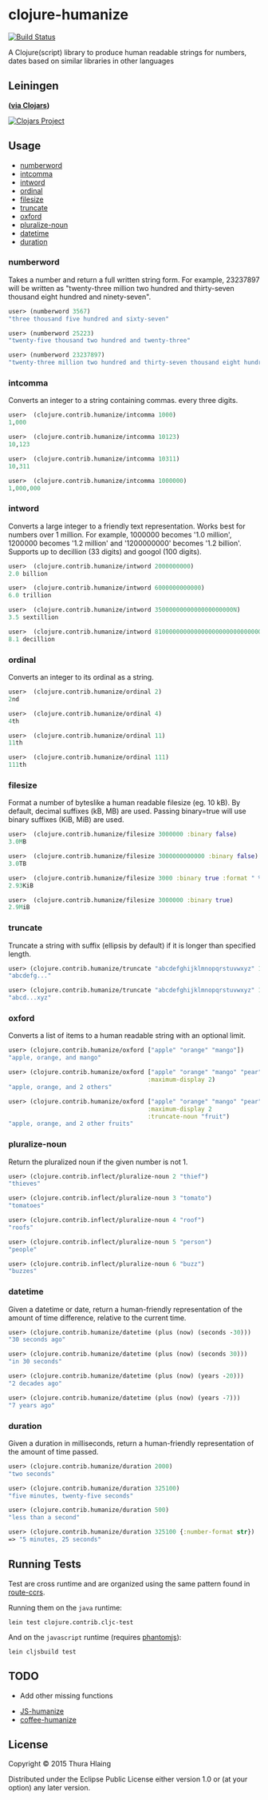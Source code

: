 
# clojure-humanize

[![Build Status](https://travis-ci.org/trhura/clojure-humanize.svg?branch=master)](https://travis-ci.org/trhura/clojure-humanize)

A Clojure(script) library to produce human readable strings for numbers, dates
based on similar libraries in other languages

## Leiningen

__([via Clojars](https://clojars.org/oc-humanize))__

[![Clojars Project](http://clojars.org/oc-humanize/latest-version.svg)](http://clojars.org/oc-humanize)

## Usage

* [numberword](#numberword)
* [intcomma](#intcomma)
* [intword](#intword)
* [ordinal](#ordinal)
* [filesize](#filesize)
* [truncate](#truncate)
* [oxford](#oxford)
* [pluralize-noun](#pluralize-noun)
* [datetime](#datetime)
* [duration](#duration)

### numberword

Takes a number and return a full written string form. For example,
23237897 will be written as "twenty-three million two hundred and
thirty-seven thousand eight hundred and ninety-seven".

```clojure
user> (numberword 3567)
"three thousand five hundred and sixty-seven"

user> (numberword 25223)
"twenty-five thousand two hundred and twenty-three"

user> (numberword 23237897)
"twenty-three million two hundred and thirty-seven thousand eight hundred and ninety-seven"
```

### intcomma

Converts an integer to a string containing commas. every three digits.

```clojure
user>  (clojure.contrib.humanize/intcomma 1000)
1,000

user>  (clojure.contrib.humanize/intcomma 10123)
10,123

user>  (clojure.contrib.humanize/intcomma 10311)
10,311

user>  (clojure.contrib.humanize/intcomma 1000000)
1,000,000
```

### intword

Converts a large integer to a friendly text representation. Works best
for numbers over 1 million. For example, 1000000 becomes '1.0
million', 1200000 becomes '1.2 million' and '1200000000' becomes '1.2
billion'.  Supports up to decillion (33 digits) and googol (100
digits).

```clojure
user>  (clojure.contrib.humanize/intword 2000000000)
2.0 billion

user>  (clojure.contrib.humanize/intword 6000000000000)
6.0 trillion

user>  (clojure.contrib.humanize/intword 3500000000000000000000N)
3.5 sextillion

user>  (clojure.contrib.humanize/intword 8100000000000000000000000000000000N)
8.1 decillion
```

### ordinal

Converts an integer to its ordinal as a string.

```clojure
user>  (clojure.contrib.humanize/ordinal 2)
2nd

user>  (clojure.contrib.humanize/ordinal 4)
4th

user>  (clojure.contrib.humanize/ordinal 11)
11th

user>  (clojure.contrib.humanize/ordinal 111)
111th
```

### filesize

Format a number of byteslike a human readable filesize (eg. 10 kB).
By default, decimal suffixes (kB, MB) are used.  Passing binary=true
will use binary suffixes (KiB, MiB) are used.

```clojure
user>  (clojure.contrib.humanize/filesize 3000000 :binary false)
3.0MB

user>  (clojure.contrib.humanize/filesize 3000000000000 :binary false)
3.0TB

user>  (clojure.contrib.humanize/filesize 3000 :binary true :format " %.2f "" ")
2.93KiB

user>  (clojure.contrib.humanize/filesize 3000000 :binary true)
2.9MiB
```

### truncate

Truncate a string with suffix (ellipsis by default) if it is longer
than specified length.

```clojure
user> (clojure.contrib.humanize/truncate "abcdefghijklmnopqrstuvwxyz" 10)
"abcdefg..."

user> (clojure.contrib.humanize/truncate "abcdefghijklmnopqrstuvwxyz" 10 "...xyz")
"abcd...xyz"
```

### oxford
Converts a list of items to a human readable string with an optional
limit.

```clojure
user> (clojure.contrib.humanize/oxford ["apple" "orange" "mango"])
"apple, orange, and mango"

user> (clojure.contrib.humanize/oxford ["apple" "orange" "mango" "pear"]
                                       :maximum-display 2)
"apple, orange, and 2 others"

user> (clojure.contrib.humanize/oxford ["apple" "orange" "mango" "pear"]
                                       :maximum-display 2
                                       :truncate-noun "fruit")
"apple, orange, and 2 other fruits"
```

### pluralize-noun

Return the pluralized noun if the given number is not 1.

```clojure
user> (clojure.contrib.inflect/pluralize-noun 2 "thief")
"thieves"

user> (clojure.contrib.inflect/pluralize-noun 3 "tomato")
"tomatoes"

user> (clojure.contrib.inflect/pluralize-noun 4 "roof")
"roofs"

user> (clojure.contrib.inflect/pluralize-noun 5 "person")
"people"

user> (clojure.contrib.inflect/pluralize-noun 6 "buzz")
"buzzes"

```

### datetime

Given a datetime or date, return a human-friendly representation
of the amount of time difference, relative to the current time.

```clojure
user> (clojure.contrib.humanize/datetime (plus (now) (seconds -30)))
"30 seconds ago"

user> (clojure.contrib.humanize/datetime (plus (now) (seconds 30)))
"in 30 seconds"

user> (clojure.contrib.humanize/datetime (plus (now) (years -20)))
"2 decades ago"

user> (clojure.contrib.humanize/datetime (plus (now) (years -7)))
"7 years ago"

```

### duration

Given a duration in milliseconds, return a human-friendly
representation of the amount of time passed.

```clojure
user> (clojure.contrib.humanize/duration 2000)
"two seconds"

user> (clojure.contrib.humanize/duration 325100)
"five minutes, twenty-five seconds"

user> (clojure.contrib.humanize/duration 500)
"less than a second"

user> (clojure.contrib.humanize/duration 325100 {:number-format str})
=> "5 minutes, 25 seconds"

```

## Running Tests

Test are cross runtime and are organized using the same pattern found in [route-ccrs](https://github.com/lymingtonprecision/route-ccrs).

Running them on the `java` runtime:

`lein test clojure.contrib.cljc-test`

And on the `javascript` runtime (requires [phantomjs](http://phantomjs.org/)):

`lein cljsbuild test`


## TODO

+ Add other missing functions
* [JS-humanize](https://github.com/milanvrekic/JS-humanize)
* [coffee-humanize](https://github.com/HubSpot/humanize/)


## License

Copyright © 2015 Thura Hlaing

Distributed under the Eclipse Public License either version 1.0 or (at
your option) any later version.
